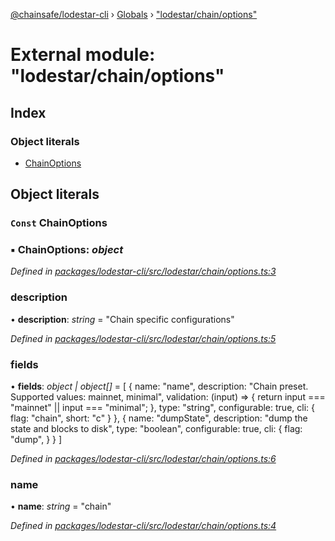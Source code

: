 [@chainsafe/lodestar-cli](../README.md) › [Globals](../globals.md) › ["lodestar/chain/options"](_lodestar_chain_options_.md)

# External module: "lodestar/chain/options"

## Index

### Object literals

* [ChainOptions](_lodestar_chain_options_.md#const-chainoptions)

## Object literals

### `Const` ChainOptions

### ▪ **ChainOptions**: *object*

*Defined in [packages/lodestar-cli/src/lodestar/chain/options.ts:3](https://github.com/ChainSafe/lodestar/blob/663f5df9e/packages/lodestar-cli/src/lodestar/chain/options.ts#L3)*

###  description

• **description**: *string* = "Chain specific configurations"

*Defined in [packages/lodestar-cli/src/lodestar/chain/options.ts:5](https://github.com/ChainSafe/lodestar/blob/663f5df9e/packages/lodestar-cli/src/lodestar/chain/options.ts#L5)*

###  fields

• **fields**: *object | object[]* = [
    {
      name: "name",
      description: "Chain preset. Supported values: mainnet, minimal",
      validation: (input) => {
        return input === "mainnet" || input === "minimal";
      },
      type: "string",
      configurable: true,
      cli: {
        flag: "chain",
        short: "c"
      }
    },
    {
      name: "dumpState",
      description: "dump the state and blocks to disk",
      type: "boolean",
      configurable: true,
      cli: {
        flag: "dump",
      }
    }
  ]

*Defined in [packages/lodestar-cli/src/lodestar/chain/options.ts:6](https://github.com/ChainSafe/lodestar/blob/663f5df9e/packages/lodestar-cli/src/lodestar/chain/options.ts#L6)*

###  name

• **name**: *string* = "chain"

*Defined in [packages/lodestar-cli/src/lodestar/chain/options.ts:4](https://github.com/ChainSafe/lodestar/blob/663f5df9e/packages/lodestar-cli/src/lodestar/chain/options.ts#L4)*
